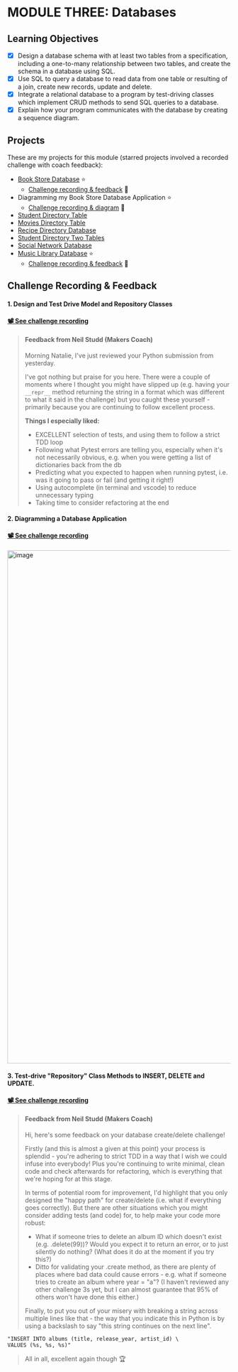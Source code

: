 # MODULE THREE: Databases

## Learning Objectives

- [x] Design a database schema with at least two tables from a specification, including a one-to-many relationship between two tables, and create the schema in a database using SQL.
- [x] Use SQL to query a database to read data from one table or resulting of a join, create new records, update and delete.
- [x] Integrate a relational database to a program by test-driving classes which implement CRUD methods to send SQL queries to a database.
- [x] Explain how your program communicates with the database by creating a sequence diagram.

## Projects
These are my projects for this module (starred projects involved a recorded challenge with coach feedback):
- [Book Store Database](https://github.com/NatalieJClark/book-store-database)  ⭐️ 
    - <a href=#1-design-and-test-drive-model-and-repository-classes>Challenge recording & feedback</a> 👀
- Diagramming my Book Store Database Application  ⭐️ 
    - <a href=#2-diagramming-a-database-application>Challenge recording & diagram</a> 👀
- [Student Directory Table](https://github.com/NatalieJClark/student-directory-table)
- [Movies Directory Table](https://github.com/NatalieJClark/movies-directory-table)
- [Recipe Directory Database](https://github.com/NatalieJClark/recipe-directory-database)
- [Student Directory Two Tables](https://github.com/NatalieJClark/student-directory-two-tables)
- [Social Network Database](https://github.com/NatalieJClark/social-network-database)
- [Music Library Database](https://github.com/NatalieJClark/music-library-database) ⭐️ 
    - <a href=#3-test-drive-repository-class-methods-to-insert-delete--update>Challenge recording & feedback</a> 👀

## Challenge Recording & Feedback

#### 1. Design and Test Drive Model and Repository Classes

#### [📽️ See challenge recording](https://drive.google.com/drive/folders/1aRsaxHB6pmVlBQxWwPlbHnwA1DzLdTKO)

> #### Feedback from Neil Studd (Makers Coach)
> Morning Natalie, I've just reviewed your Python submission from yesterday.
> 
> I've got nothing but praise for you here. There were a couple of moments where I thought you might have slipped up (e.g. having your `__repr__` method returning the string in a format which was different to what it said in the challenge) but you caught these yourself - primarily because you are continuing to follow excellent process.
> 
> **Things I especially liked:**
> - EXCELLENT selection of tests, and using them to follow a strict TDD loop
> - Following what Pytest errors are telling you, especially when it's not necessarily obvious, e.g. when you were getting a list of dictionaries back from the db
> - Predicting what you expected to happen when running pytest, i.e. was it going to pass or fail (and getting it right!)
> - Using autocomplete (in terminal and vscode) to reduce unnecessary typing
> - Taking time to consider refactoring at the end

#### 2. Diagramming a Database Application

#### [📽️ See challenge recording](https://drive.google.com/drive/folders/1aRsaxHB6pmVlBQxWwPlbHnwA1DzLdTKO)

<img width="1155" alt="image" src="https://github.com/NatalieJClark/my-makers-journey/assets/107806810/3226c025-0ea2-4611-8208-d3701d45409c">

#### 3. Test-drive "Repository" Class Methods to INSERT, DELETE and UPDATE.

#### [📽️ See challenge recording](https://drive.google.com/drive/folders/1aRsaxHB6pmVlBQxWwPlbHnwA1DzLdTKO)

> #### Feedback from Neil Studd (Makers Coach)
> Hi, here's some feedback on your database create/delete challenge!
>
> Firstly (and this is almost a given at this point) your process is splendid - you're adhering to strict TDD in a way that I wish we could infuse into everybody! Plus you're continuing to write minimal, clean code and check afterwards for refactoring, which is everything that we're hoping for at this stage.
>
> In terms of potential room for improvement, I'd highlight that you only designed the "happy path" for create/delete (i.e. what if everything goes correctly). But there are other situations which you might consider adding tests (and code) for, to help make your code more robust:
> - What if someone tries to delete an album ID which doesn't exist (e.g. .delete(99))? Would you expect it to return an error, or to just silently do nothing? (What does it do at the moment if you try this?)
> - Ditto for validating your .create method, as there are plenty of places where bad data could cause errors - e.g. what if someone tries to create an album where year = "a"?
(I haven't reviewed any other challenge 3s yet, but I can almost guarantee that 95% of others won't have done this either.)
> 
> Finally, to put you out of your misery with breaking a string across multiple lines like that - the way that you indicate this in Python is by using a backslash to say "this string continues on the next line".
```shell
"INSERT INTO albums (title, release_year, artist_id) \
VALUES (%s, %s, %s)"
```
> All in all, excellent again though :trophy:
